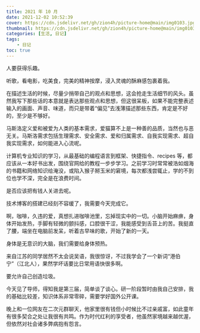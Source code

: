 ```yaml
---
title: 2021 年 10 月
date: 2021-12-02 10:52:39 
cover: https://cdn.jsdelivr.net/gh/zion4h/picture-home@main/img0103.jpg
thumbnail: https://cdn.jsdelivr.net/gh/zion4h/picture-home@main/img0103.jpg
categories: [生活, 日记]
tags:
    - 日记
toc: true
---
```

人要获得乐趣。
<!--more-->

听歌，看电影，吃美食，完美的精神按摩，浸入灵魂的酥麻感包裹着我。

在描述生活的时候，尽量少捎带自己的观点和思想，这会抢走生活细节的风头。虽然我写下那些话的本意就是表达那些观点和思想，但这很呆板，如果不能完整表述输入的画面、声音、味道，而只是带着“偏见”去浅薄描述那些东西，肯定是不好的，至少是不够好。

马斯洛定义爱和被爱为人类的基本需求，爱猫算不上是一种善的品质，当然也与恶无关。马斯洛需求包括生理需求、安全需求、爱和归属需求、自我实现需求、超自我实现需求，如何能进入心流呢。

计算机专业知识的学习，从最基础的编程语言到框架、快捷指令、recipes 等，都应该从一本好书出发，围绕官网给的教程一步步学习。之前学习时常常被浩如烟海的书籍和网络知识给淹没，或陷入猴子掰玉米的窘境，每次都浅尝辄止，学的不到位也学不深，完全是在浪费时间。

是否应该把有钱人关进去呢。

技术博客的搭建已经刻不容缓了，我需要今天完成它。

啊，咖啡，久违的爱，真想扎进咖啡池里，忘掉现实中的一切。小脑开始麻痹，身体开始发热，手脚有轻微的颤抖感，口腔很干涩，我能感受到舌苔上的苦。我挺直了腰，端坐在电脑前发呆，听着古早味的歌，开始了新的一天。

身体是无意识的大脑，我们需要给身体预热。

来自江苏的同学居然不太会说吴语，我很惊讶，不过我学会了一个新词“港伯宁”（江北人），果然学坏话要比日常用语快很多啊。

要允许自己创造垃圾。

今天见了导师，得知我是第三届，简单谈了谈心。研一阶段暂时由我自己安排，我的基础比较差，知识体系非常零碎，需要学好国外公开课。

晚上和一位网友在二次元群聊天，他家里很有钱但小时候比不过亲戚富，如此童年有很多契合之处让我很有共鸣。作为时代红利的享受者，他虽然家境越来越优渥，但依然对社会诸多弊病抱有怨言。
